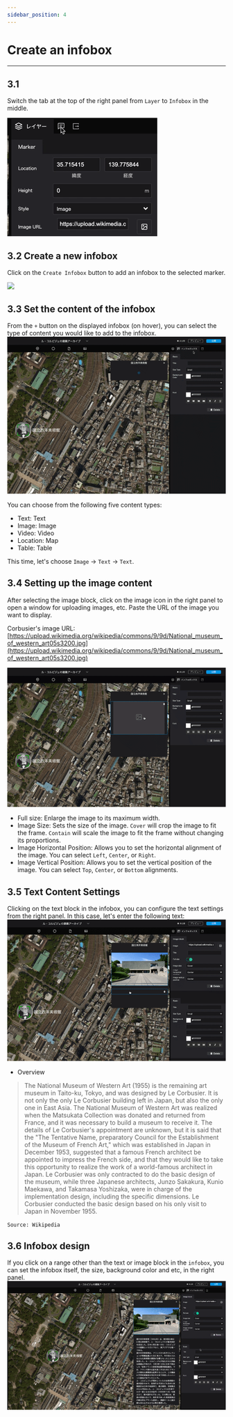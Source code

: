 ```yaml
---
sidebar_position: 4
---
```


# Create an infobox
------

## 3.1 
Switch the tab at the top of the right panel from `Layer` to `Infobox` in the middle.

![](./img/3_001.gif)

## 3.2 Create a new infobox
Click on the `Create Infobox` button to add an infobox to the selected marker.

![](./img/3_002.gif)

## 3.3 Set the content of the infobox
From the `+` button on the displayed infobox (on hover), you can select the type of content you would like to add to the infobox.
![](./img/3_003.gif)

You can choose from the following five content types:

- Text: Text
- Image: Image
- Video: Video
- Location: Map
- Table: Table

This time, let's choose `Image` -> `Text` -> `Text`.

## 3.4 Setting up the image content
After selecting the image block, click on the image icon in the right panel to open a window for uploading images, etc.
Paste the URL of the image you want to display.


Corbusier's image URL: [https://upload.wikimedia.org/wikipedia/commons/9/9d/National_museum_of_western_art05s3200.jpg](https://upload.wikimedia.org/wikipedia/commons/9/9d/National_museum_of_western_art05s3200.jpg)  

![](./img/3_004.gif)


- Full size: Enlarge the image to its maximum width.
- Image Size: Sets the size of the image. `Cover` will crop the image to fit the frame. `Contain` will scale the image to fit the frame without changing its proportions.
- Image Horizontal Position: Allows you to set the horizontal alignment of the image. You can select `Left`, `Center`, or `Right`.
- Image Vertical Position: Allows you to set the vertical position of the image. You can select `Top`, `Center`, or `Bottom` alignments.

## 3.5 Text Content Settings
Clicking on the text block in the infobox, you can configure the text settings from the right panel. 
In this case, let's enter the following text:
![](./img/3_005.gif)

- Overview    

>The National Museum of Western Art (1955) is the remaining art museum in Taito-ku, Tokyo, and was designed by Le Corbusier.
It is not only the only Le Corbusier building left in Japan, but also the only one in East Asia.
The National Museum of Western Art was realized when the Matsukata Collection was donated and returned from France, and it was necessary to build a museum to receive it.
The details of Le Corbusier's appointment are unknown, but it is said that the "The Tentative Name, preparatory Council for the Establishment of the Museum of French Art," which was established in Japan in December 1953, suggested that a famous French architect be appointed to impress the French side, and that they would like to take this opportunity to realize the work of a world-famous architect in Japan.
Le Corbusier was only contracted to do the basic design of the museum, while three Japanese architects, Junzo Sakakura, Kunio Maekawa, and Takamasa Yoshizaka, were in charge of the implementation design, including the specific dimensions. Le Corbusier conducted the basic design based on his only visit to Japan in November 1955.

```
Source: Wikipedia
```

## 3.6 Infobox design
If you click on a range other than the text or image block in the `infobox`, you can set the infobox itself, the size, background color and etc, in the right panel.
![](./img/3_006.gif)
